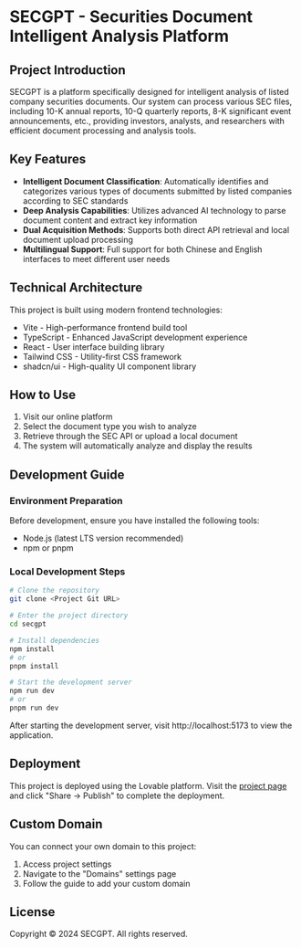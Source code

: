 
# SECGPT - Securities Document Intelligent Analysis Platform

## Project Introduction

SECGPT is a platform specifically designed for intelligent analysis of listed company securities documents. Our system can process various SEC files, including 10-K annual reports, 10-Q quarterly reports, 8-K significant event announcements, etc., providing investors, analysts, and researchers with efficient document processing and analysis tools.

## Key Features

- **Intelligent Document Classification**: Automatically identifies and categorizes various types of documents submitted by listed companies according to SEC standards
- **Deep Analysis Capabilities**: Utilizes advanced AI technology to parse document content and extract key information
- **Dual Acquisition Methods**: Supports both direct API retrieval and local document upload processing
- **Multilingual Support**: Full support for both Chinese and English interfaces to meet different user needs

## Technical Architecture

This project is built using modern frontend technologies:

- Vite - High-performance frontend build tool
- TypeScript - Enhanced JavaScript development experience
- React - User interface building library
- Tailwind CSS - Utility-first CSS framework
- shadcn/ui - High-quality UI component library

## How to Use

1. Visit our online platform
2. Select the document type you wish to analyze
3. Retrieve through the SEC API or upload a local document
4. The system will automatically analyze and display the results

## Development Guide

### Environment Preparation

Before development, ensure you have installed the following tools:
- Node.js (latest LTS version recommended)
- npm or pnpm

### Local Development Steps

```bash
# Clone the repository
git clone <Project Git URL>

# Enter the project directory
cd secgpt

# Install dependencies
npm install
# or
pnpm install

# Start the development server
npm run dev
# or
pnpm run dev
```

After starting the development server, visit http://localhost:5173 to view the application.

## Deployment

This project is deployed using the Lovable platform. Visit the [project page](https://lovable.dev/projects/dcf3b57d-3062-4591-8925-df38906d2c74) and click "Share -> Publish" to complete the deployment.

## Custom Domain

You can connect your own domain to this project:

1. Access project settings
2. Navigate to the "Domains" settings page
3. Follow the guide to add your custom domain

## License

Copyright © 2024 SECGPT. All rights reserved.
